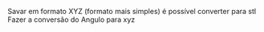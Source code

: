 Savar em formato XYZ (formato mais simples)
é possível converter para stl
Fazer a conversão do Angulo para xyz

